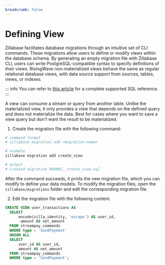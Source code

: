 ```yaml
---
breadcrumb: false
---
```


# Defining View

Zillabase facilitates database migrations through an intuitive set of CLI commands. These migrations allow users to define or modify views within the database schema. By generating an empty migration file with Zillabase CLI, users can write PostgreSQL-compatible syntax to specify definitions of their views. RisingWave non-materialized views behave the same as regular relational database views, with data source support from sources, tables, views, or indexes.

::: info
You can refer to [this article](https://docs.risingwave.com/sql/overview) for a complete supported SQL reference.
:::

A view can consume a stream or query from another table. Unlike the materialized view, it only provides a view that depends on the defined query and does not materialize the data. Best for cases where you want to save a view query but don't want the result to be materialized.

1. Create the migration file with the following command:

```sh
# command format
# zillabase migration add <migration-name>

# example
zillabase migration add create_view

# output
# Created migration 000001__create_view.sql
```

After the command succeeds, it prints the new migration file, which you can modify to define your data models. To modify the migration files, open the `zillabase/migrations` folder and edit the corresponding migration file.

2. Edit the migration file with the following content.


```sql
CREATE VIEW user_transactions AS
  SELECT
      encode(zilla_identity, 'escape') AS user_id,
      -amount AS net_amount
  FROM streampay_commands
  WHERE type = 'SendPayment'
  UNION ALL
  SELECT
      user_id AS user_id,
      amount AS net_amount
  FROM streampay_commands
  WHERE type = 'SendPayment';
```